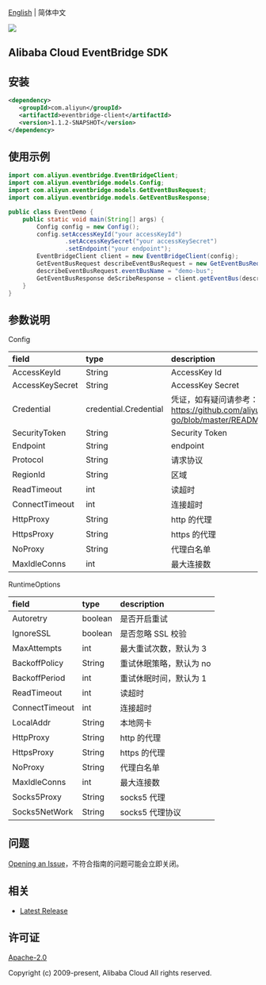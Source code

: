 [English](README.md) | 简体中文

![](https://aliyunsdk-pages.alicdn.com/icons/AlibabaCloud.svg)

## Alibaba Cloud EventBridge SDK

## 安装

```xml
<dependency>
   <groupId>com.aliyun</groupId>
   <artifactId>eventbridge-client</artifactId>
   <version>1.1.2-SNAPSHOT</version>
</dependency>
```

## 使用示例
```java
import com.aliyun.eventbridge.EventBridgeClient;
import com.aliyun.eventbridge.models.Config;
import com.aliyun.eventbridge.models.GetEventBusRequest;
import com.aliyun.eventbridge.models.GetEventBusResponse;

public class EventDemo {
    public static void main(String[] args) {
        Config config = new Config();
        config.setAccessKeyId("your accessKeyId")
                .setAccessKeySecret("your accessKeySecret")
                .setEndpoint("your endpoint");
        EventBridgeClient client = new EventBridgeClient(config);
        GetEventBusRequest describeEventBusRequest = new GetEventBusRequest();
        describeEventBusRequest.eventBusName = "demo-bus";
        GetEventBusResponse deScribeResponse = client.getEventBus(describeEventBusRequest);
    }
}

```

## 参数说明

Config

|  field          |type                  | description |
|  :----          | :----                | :---- |
| AccessKeyId     | String               | AccessKey Id |
| AccessKeySecret | String               | AccessKey Secret |
| Credential      | credential.Credential| 凭证，如有疑问请参考： https://github.com/aliyun/credentials-go/blob/master/README-CN.md |
| SecurityToken   | String               | Security Token |
| Endpoint        | String               | endpoint |
| Protocol        | String               | 请求协议 |
| RegionId        | String               | 区域 |
| ReadTimeout     | int                  | 读超时 |
| ConnectTimeout  | int                  | 连接超时 |
| HttpProxy       | String               | http 的代理 |
| HttpsProxy      | String               | https 的代理 |
| NoProxy         | String               | 代理白名单 |
| MaxIdleConns    | int                  | 最大连接数 |

RuntimeOptions

|  field         |type     | description |
|  :----         | :----   | :---- |
| Autoretry      | boolean | 是否开启重试 |
| IgnoreSSL      | boolean | 是否忽略 SSL 校验 |
| MaxAttempts    | int     | 最大重试次数，默认为 3 |
| BackoffPolicy  | String  | 重试休眠策略，默认为 no |
| BackoffPeriod  | int     | 重试休眠时间，默认为 1 |
| ReadTimeout    | int     | 读超时 |
| ConnectTimeout | int     | 连接超时 |
| LocalAddr      | String  | 本地网卡 |
| HttpProxy      | String  | http 的代理|
| HttpsProxy     | String  | https 的代理 |
| NoProxy        | String  | 代理白名单 |
| MaxIdleConns   | int     | 最大连接数 |
| Socks5Proxy    | String  | socks5 代理 |
| Socks5NetWork  | String  | socks5 代理协议 |


## 问题
[Opening an Issue](https://github.com/aliyun/alibabacloud-eventbridge-sdk/issues/new)，不符合指南的问题可能会立即关闭。

## 相关
* [Latest Release](https://github.com/aliyun/alibabacloud-eventbridge-sdk)

## 许可证
[Apache-2.0](http://www.apache.org/licenses/LICENSE-2.0)

Copyright (c) 2009-present, Alibaba Cloud All rights reserved.
